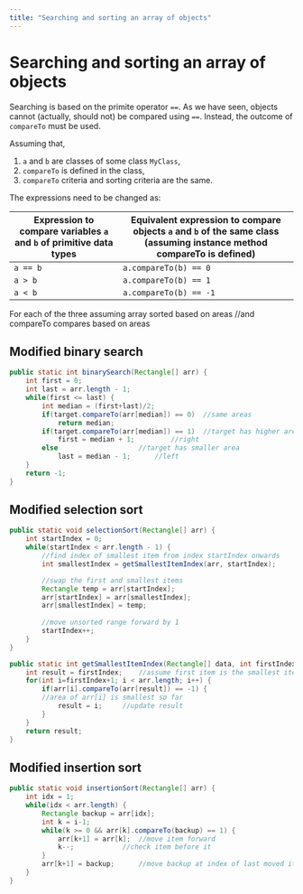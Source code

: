 ```yaml
---
title: "Searching and sorting an array of objects"
---
```


# Searching and sorting an array of objects

Searching is based on the primite operator `==`. As we have seen, objects cannot (actually, should not) be compared using `==`. Instead, the outcome of `compareTo` must be used.

Assuming that,

1. `a` and `b` are classes of some class `MyClass`,
2. `compareTo` is defined in the class,
3. `compareTo` criteria and sorting criteria are the same.

The expressions need to be changed as:

| Expression to compare variables `a` and `b`  of primitive data types | Equivalent expression to compare objects `a` and `b`  of the same class (assuming instance method compareTo is defined) |
|----------------------------------------------------------------------|-------------------------------------------------------------------------------------------------------------------------|
| `a == b`                                                             | `a.compareTo(b) == 0`                                                                                                   |
| `a > b`                                                              | `a.compareTo(b) == 1`                                                                                                   |
| `a < b`                                                              | `a.compareTo(b) == -1`                                                                                                  | 


For each of the three assuming array sorted based on areas
//and compareTo compares based on areas


## Modified binary search

```java
public static int binarySearch(Rectangle[] arr) {
	int first = 0;
	int last = arr.length - 1; 
	while(first <= last) {
		int median = (first+last)/2;
		if(target.compareTo(arr[median]) == 0) 	//same areas 
			return median;
		if(target.compareTo(arr[median]) == 1) 	//target has higher area
			first = median + 1; 		//right
		else 					//target has smaller area
			last = median - 1; 		//left
	}
	return -1;
}
```

## Modified selection sort

```java
public static void selectionSort(Rectangle[] arr) {
	int startIndex = 0;
	while(startIndex < arr.length - 1) {
		//find index of smallest item from index startIndex onwards
		int smallestIndex = getSmallestItemIndex(arr, startIndex);

		//swap the first and smallest items
		Rectangle temp = arr[startIndex];
		arr[startIndex] = arr[smallestIndex];
		arr[smallestIndex] = temp;
		
		//move unsorted range forward by 1
		startIndex++; 
	}
}

public static int getSmallestItemIndex(Rectangle[] data, int firstIndex) {
	int result = firstIndex; 	//assume first item is the smallest item
	for(int i=firstIndex+1; i < arr.length; i++) {
		if(arr[i].compareTo(arr[result]) == -1) {  
		//area of arr[i] is smallest so far
			result = i; 	//update result
		}
	}
	return result;
}
```

## Modified insertion sort

```java
public static void insertionSort(Rectangle[] arr) {
	int idx = 1;
	while(idx < arr.length) {
		Rectangle backup = arr[idx];
		int k = i-1;
		while(k >= 0 && arr[k].compareTo(backup) == 1) {
			arr[k+1] = arr[k]; 	//move item forward
			k--; 			//check item before it
		}
		arr[k+1] = backup; 		//move backup at index of last moved item
	}
}
```